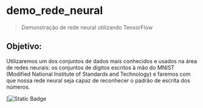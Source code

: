 # demo_rede_neural
> Demonstração de rede neural utilizando TensorFlow

## Objetivo:

Utilizaremos um dos conjuntos de dados mais conhecidos e usados na área de redes neurais: os conjuntos de dígitos escritos à mão do MNIST (Modified National Institute of Standards and Technology) e faremos com que nossa rede neural seja capaz de reconhecer o padrão de escrita dos números.

[![Static Badge](https://github.com/eldercamposds/demo_rede_neural/blob/main/Demonstração_Rede_Neural_.ipynb)
